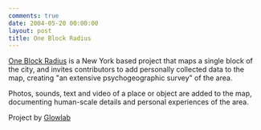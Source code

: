 ```yaml
---
comments: true
date: 2004-05-20 00:00:00
layout: post
title: One Block Radius
---
```


[One Block Radius](http://www.oneblockradius.org/obr.html) is a New York based project that maps a single block of the city, and invites contributors to add personally collected data to the map, creating "an extensive psychogeographic survey" of the area.





Photos, sounds, text and video of a place or object are added to the map, documenting human-scale details and personal experiences of the area.





Project by [Glowlab](http://glowlab.blogs.com/)
